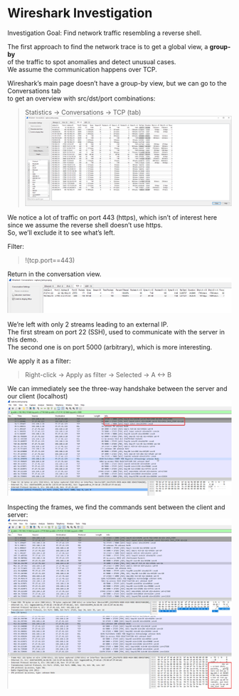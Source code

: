 # Wireshark Investigation
Investigation Goal: Find network traffic resembling a reverse shell.

The first approach to find the network trace is to get a global view, a **group-by**  
of the traffic to spot anomalies and detect unusual cases.  
We assume the communication happens over TCP.

Wireshark’s main page doesn’t have a group-by view, but we can go to the Conversations tab  
to get an overview with src/dst/port combinations:  
> Statistics -> Conversations -> TCP (tab)  
![Conversations](conversations_global.png "Conversations Tab")

We notice a lot of traffic on port 443 (https), which isn’t of interest here
since we assume the reverse shell doesn’t use https.  
So, we’ll exclude it to see what’s left.

Filter:  
> !(tcp.port==443)

Return in the conversation view. 
![Conversations filtered](conversations_filtered.png "Conversations Tab")

We’re left with only 2 streams leading to an external IP.  
The first stream on port 22 (SSH), used to communicate with the server in this demo.  
The second one is on port 5000 (arbitrary), which is more interesting.

We apply it as a filter:  
> Right-click -> Apply as filter -> Selected -> A <-> B  

We can immediately see the three-way handshake between the server and our client (localhost)  
![Handshake](ack.png "ACK")

Inspecting the frames, we find the commands sent between the client and server:  
![ls](ls.png)  
![ls](ls_res.png)
